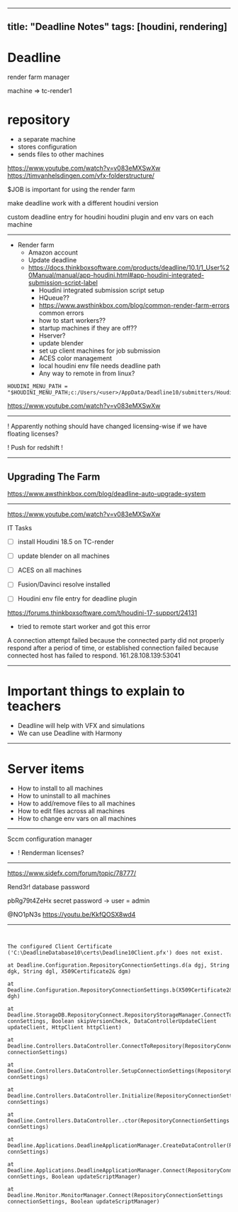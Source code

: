 

---
title: "Deadline Notes"
tags: [houdini, rendering]
---

# Deadline

render farm manager

machine => tc-render1



# repository
- a separate machine
- stores configuration
- sends files to other machines


https://www.youtube.com/watch?v=v083eMXSwXw
https://timvanhelsdingen.com/vfx-folderstructure/

$JOB is important for using the render farm

make deadline work with a different houdini version

custom deadline entry for houdini
houdini plugin and env vars on each machine


---
- Render farm
	- Amazon account
	- Update deadline
	- https://docs.thinkboxsoftware.com/products/deadline/10.1/1_User%20Manual/manual/app-houdini.html#app-houdini-integrated-submission-script-label
		- Houdini integrated submission script setup
		- HQueue??
		- https://www.awsthinkbox.com/blog/common-render-farm-errors common errors
		- how to start workers??
		- startup machines if they are off??
		- Hserver?
		- update blender
		- set up client machines for job submission
		- ACES color management
		- local houdini env file needs deadline path
		- Any way to remote in from linux?
		
```
HOUDINI_MENU_PATH = "$HOUDINI_MENU_PATH;c:/Users/<user>/AppData/Deadline10/submitters/HoudiniSubmitter;&"
```

https://www.youtube.com/watch?v=v083eMXSwXw


---

! Apparently nothing should have changed licensing-wise if we have floating licenses?

! Push for redshift !

---
## Upgrading The Farm

https://www.awsthinkbox.com/blog/deadline-auto-upgrade-system



---

https://www.youtube.com/watch?v=v083eMXSwXw

IT Tasks
- [ ] install Houdini 18.5 on TC-render
- [ ] update blender on all machines
- [ ] ACES on all machines
- [ ] Fusion/Davinci resolve installed
- [ ] Houdini env file entry for deadline plugin



https://forums.thinkboxsoftware.com/t/houdini-17-support/24131 



- tried to remote start worker and got this error   

A connection attempt failed because the connected party did not properly respond after a period of time, or established connection failed because connected host has failed to respond. 161.28.108.139:53041

---

# Important things to explain to teachers

- Deadline will help with VFX and simulations
- We can use Deadline with Harmony

---

# Server items

- How to install to all machines
- How to uninstall to all machines
- How to add/remove files to all machines
- How to edit files across all machines
- How to change env vars on all machines

---
Sccm configuration manager


- ! Renderman licenses? 


---

https://www.sidefx.com/forum/topic/78777/

Rend3r! database password

pbRg79t4ZeHx secret password -> user = admin

@NO1pN3s
https://youtu.be/KkfQOSX8wd4

---

```
  

The configured Client Certificate ('C:\DeadlineDatabase10\certs\Deadline10Client.pfx') does not exist.

at Deadline.Configuration.RepositoryConnectionSettings.d(a dgj, String dgk, String dgl, X509Certificate2& dgm)

at Deadline.Configuration.RepositoryConnectionSettings.b(X509Certificate2& dgh)

at Deadline.StorageDB.RepositoryConnect.RepositoryStorageManager.ConnectToRepository(RepositoryConnectionSettings connSettings, Boolean skipVersionCheck, DataControllerUpdateClient updateClient, HttpClient httpClient)

at Deadline.Controllers.DataController.ConnectToRepository(RepositoryConnectionSettings connectionSettings)

at Deadline.Controllers.DataController.SetupConnectionSettings(RepositoryConnectionSettings connSettings)

at Deadline.Controllers.DataController.Initialize(RepositoryConnectionSettings connSettings)

at Deadline.Controllers.DataController..ctor(RepositoryConnectionSettings connSettings)

at Deadline.Applications.DeadlineApplicationManager.CreateDataController(RepositoryConnectionSettings connSettings)

at Deadline.Applications.DeadlineApplicationManager.Connect(RepositoryConnectionSettings connSettings, Boolean updateScriptManager)

at Deadline.Monitor.MonitorManager.Connect(RepositoryConnectionSettings connectionSettings, Boolean updateScriptManager)
```